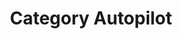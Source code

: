---
title: "Category Autopilot"
layout: category
permalink: /category/Autopilot
author_profile: true
---